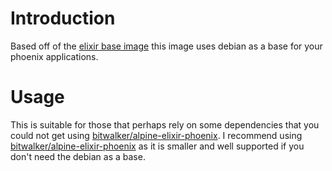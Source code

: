# Introduction

Based off of the [elixir base image](https://hub.docker.com/_/elixir) this image uses debian as a base for your phoenix applications. 

# Usage
This is suitable for those that perhaps rely on some dependencies that you could not get using [bitwalker/alpine-elixir-phoenix](https://hub.docker.com/r/bitwalker/alpine-elixir-phoenix). I recommend using [bitwalker/alpine-elixir-phoenix](https://hub.docker.com/r/bitwalker/alpine-elixir-phoenix) as it is smaller and well supported if you don't need the debian as a base.
